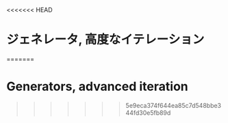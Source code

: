 
<<<<<<< HEAD
# ジェネレータ, 高度なイテレーション
=======
# Generators, advanced iteration
>>>>>>> 5e9eca374f644ea85c7d548bbe344fd30e5fb89d
